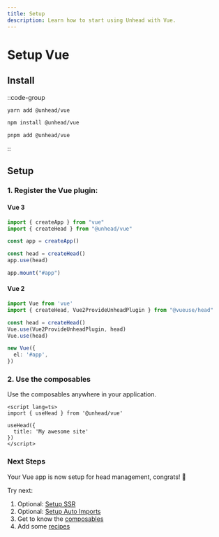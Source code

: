 ```yaml
---
title: Setup 
description: Learn how to start using Unhead with Vue.
---
```


# Setup Vue

## Install

::code-group

```bash [yarn]
yarn add @unhead/vue
```

```bash [npm]
npm install @unhead/vue
```

```bash [pnpm]
pnpm add @unhead/vue
```

::

## Setup

### 1. Register the Vue plugin:

#### Vue 3

```ts
import { createApp } from "vue"
import { createHead } from "@unhead/vue"

const app = createApp()

const head = createHead()
app.use(head)

app.mount("#app")
```

#### Vue 2

```ts
import Vue from 'vue'
import { createHead, Vue2ProvideUnheadPlugin } from "@vueuse/head"

const head = createHead()
Vue.use(Vue2ProvideUnheadPlugin, head)
Vue.use(head)

new Vue({
  el: '#app',
})
```

### 2. Use the composables

Use the composables anywhere in your application.

```vue [app.vue]
<script lang=ts>
import { useHead } from '@unhead/vue'

useHead({
  title: 'My awesome site'
})
</script>
```


### Next Steps

Your Vue app is now setup for head management, congrats! 🎉

Try next:
1. Optional: [Setup SSR](/guide/getting-started/ssr)
2. Optional: [Setup Auto Imports](/guide/getting-started/auto-imports)
3. Get to know the [composables](/guide/guides/composables)
4. Add some [recipes](/guide/recipes)
